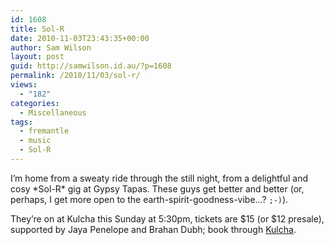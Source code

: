 ```yaml
---
id: 1608
title: Sol-R
date: 2010-11-03T23:43:35+00:00
author: Sam Wilson
layout: post
guid: http://samwilson.id.au/?p=1608
permalink: /2010/11/03/sol-r/
views:
  - "182"
categories:
  - Miscellaneous
tags:
  - fremantle
  - music
  - Sol-R
---
```

I’m home from a sweaty ride through the still night, from a delightful and cosy \*Sol-R\* gig at Gypsy Tapas. These guys get better and better (or, perhaps, I get more open to the earth-spirit-goodness-vibe…? `;-)`).

They’re on at Kulcha this Sunday at 5:30pm, tickets are $15 (or $12 presale), supported by Jaya Penelope and Brahan Dubh; book through [Kulcha](http://www.kulcha.com.au).